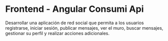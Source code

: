 # Frontend - Angular Consumi Api

Desarrollar una aplicación de red social que permita a los usuarios registrarse, iniciar sesión, publicar
mensajes, ver el muro, buscar mensajes, gestionar su perfil y realizar acciones adicionales.

